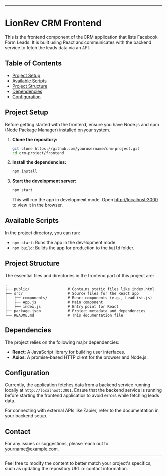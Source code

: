 
---

# LionRev CRM Frontend

This is the frontend component of the CRM application that lists Facebook Form Leads. It is built using React and communicates with the backend service to fetch the leads data via an API.

## Table of Contents

- [Project Setup](#project-setup)
- [Available Scripts](#available-scripts)
- [Project Structure](#project-structure)
- [Dependencies](#dependencies)
- [Configuration](#configuration)

## Project Setup

Before getting started with the frontend, ensure you have Node.js and npm (Node Package Manager) installed on your system.

1. **Clone the repository:**

   ```bash
   git clone https://github.com/yourusername/crm-project.git
   cd crm-project/frontend
   ```

2. **Install the dependencies:**

   ```bash
   npm install
   ```

3. **Start the development server:**

   ```bash
   npm start
   ```

   This will run the app in development mode. Open [http://localhost:3000](http://localhost:3000) to view it in the browser.

## Available Scripts

In the project directory, you can run:

- `npm start`: Runs the app in the development mode.
- `npm build`: Builds the app for production to the `build` folder.

## Project Structure

The essential files and directories in the frontend part of this project are:

```plaintext
.
├── public/                 # Contains static files like index.html
├── src/                    # Source files for the React app
│   ├── components/         # React components (e.g., LeadList.js)
│   ├── App.js              # Main component
│   ├── index.js            # Entry point for React
├── package.json            # Project metadata and dependencies
└── README.md               # This documentation file
```

## Dependencies

The project relies on the following major dependencies:

- **React**: A JavaScript library for building user interfaces.
- **Axios**: A promise-based HTTP client for the browser and Node.js.

## Configuration

Currently, the application fetches data from a backend service running locally at `http://localhost:3001`. Ensure that the backend service is running before starting the frontend application to avoid errors while fetching leads data.

For connecting with external APIs like Zapier, refer to the documentation in your backend setup.

## Contact

For any issues or suggestions, please reach out to [yourname@example.com](mailto:yourname@example.com).

---

Feel free to modify the content to better match your project's specifics, such as updating the repository URL or contact information.